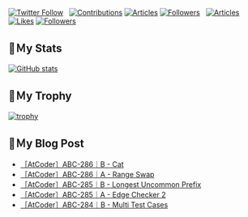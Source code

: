 [![Twitter Follow](https://img.shields.io/twitter/follow/hyperdb?label=twitter&logo=twitter&style=plastic)](https://twitter.com/hyperdb)
&nbsp;
[![Contributions](https://badgen.org/img/qiita/hyperdb/contributions?style=plastic)](https://qiita.com/hyperdb)
[![Articles](https://badgen.org/img/qiita/hyperdb/articles?style=plastic)](https://qiita.com/hyperdb)
[![Followers](https://badgen.org/img/qiita/hyperdb/followers?style=plastic)](https://qiita.com/hyperdb)
&nbsp;
[![Articles](https://badgen.org/img/zenn/hyperdb/articles)](https://zenn.dev/hyperdb)
[![Likes](https://badgen.org/img/zenn/hyperdb/likes?style=plastic)](https://zenn.dev/hyperdb)
[![Followers](https://badgen.org/img/zenn/hyperdb/followers?style=plastic)](https://zenn.dev/hyperdb)

## 🔖Ｍy Stats

[![GitHub stats](https://github-readme-stats-eight-theta.vercel.app/api?username=hyperdb&theme=radical&count_private=true&show_icons=true)](https://github.com/anuraghazra/github-readme-stats)

## 🔖Ｍy Trophy

[![trophy](https://github-profile-trophy.vercel.app/?username=hyperdb&theme=onedark)](https://github.com/ryo-ma/github-profile-trophy)

## 🔖Ｍy Blog Post

<!-- BLOG-POST-LIST:START -->
- [［AtCoder］ABC-286｜B - Cat](https://zenn.dev/hyperdb/articles/84f638f4bf4f25)
- [［AtCoder］ABC-286｜A - Range Swap](https://zenn.dev/hyperdb/articles/6fd053d1bf865b)
- [［AtCoder］ABC-285｜B - Longest Uncommon Prefix](https://zenn.dev/hyperdb/articles/cce1a3f76f31fb)
- [［AtCoder］ABC-285｜A - Edge Checker 2](https://zenn.dev/hyperdb/articles/c17cfaded6ee93)
- [［AtCoder］ABC-284｜B - Multi Test Cases](https://zenn.dev/hyperdb/articles/b5e79f26954c32)
<!-- BLOG-POST-LIST:END -->

